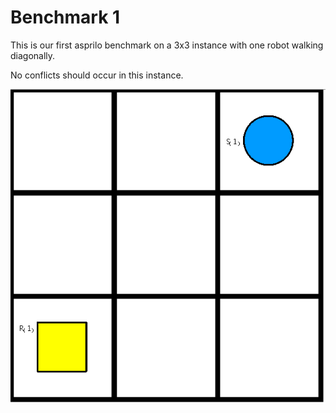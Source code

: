 # Benchmark 1

This is our first asprilo benchmark on a 3x3 instance with one robot walking diagonally.

No conflicts should occur in this instance.

![Benchmark1](instance/x3_y3_n9_r1_s1_ps0_pr1_u1_o1_N001.png "Benchmark1")
